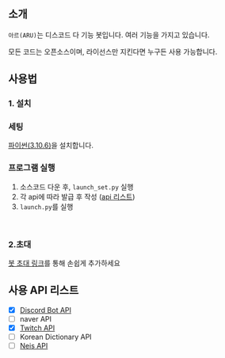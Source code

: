 ## 소개
`아르(ARU)`는 디스코드 다 기능 봇입니다.
여러 기능을 가지고 있습니다.

모든 코드는 오픈소스이며, 라이선스만 지킨다면 누구든 사용 가능합니다.

## 사용법
### 1. 설치
### 세팅
[파이썬(3.10.6)]을 설치합니다.

### 프로그램 실행
1.  소스코드 다운 후, `launch_set.py` 실행
2.  각 api에 따라 발급 후 작성 ([api 리스트])
3. `launch.py`를 실행

<br>

### 2.초대
[봇 초대 링크]를 통해 손쉽게 추가하세요

## 사용 API 리스트
- [X] [Discord Bot API]
- [ ] naver API
- [X] [Twitch API]
- [ ] Korean Dictionary API
- [ ] [Neis API]

[파이썬(3.10.6)]: https://www.python.org/downloads/release/python-3106/
[api 리스트]: https://github.com/Cl-Hanul/ARU/blob/main/README.md#%EC%82%AC%EC%9A%A9-api-%EB%A6%AC%EC%8A%A4%ED%8A%B8
[Discord Bot API]: https://discord.com/developers/applications
[Twitch API]: https://dev.twitch.tv/console/apps
[Neis API]: https://open.neis.go.kr/portal/myPage/actKeyPage.do
[봇 초대 링크]: https://discord.com/api/oauth2/authorize?client_id=1067254933553958953&permissions=8&scope=bot
